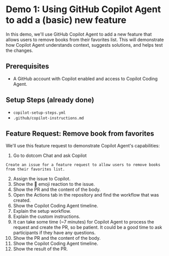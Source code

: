 # Demo 1: Using GitHub Copilot Agent to add a (basic) new feature

In this demo, we'll use GitHub Copilot Agent to add a new feature that allows users to remove books from their favorites list. This will demonstrate how Copilot Agent understands context, suggests solutions, and helps test the changes.

## Prerequisites

- A GitHub account with Copilot enabled and access to Copilot Coding Agent.

## Setup Steps (already done)

- `copilot-setup-steps.yml`
- `.github/copilot-instructions.md`

## Feature Request: Remove book from favorites

We'll use this feature request to demonstrate Copilot Agent's capabilities:

1. Go to dotcom Chat and ask Copilot

```prompt
Create an issue for a feature request to allow users to remove books from their favorites list.
```

2. Assign the issue to Copilot.
3. Show the :eyes: emoji reaction to the issue.
4. Show the PR and the content of the body.
5. Open the Actions tab in the repository and find the workflow that was created.
6. Show the Copilot Coding Agent timeline.
7. Explain the setup workflow.
8. Explain the custom instructions.
9. It can take some time (~7 minutes) for Copilot Agent to process the request and create the PR, so be patient. It could be a good time to ask participants if they have any questions.
10. Show the PR and the content of the body.
11. Show the Copilot Coding Agent timeline.
12. Show the result of the PR.
